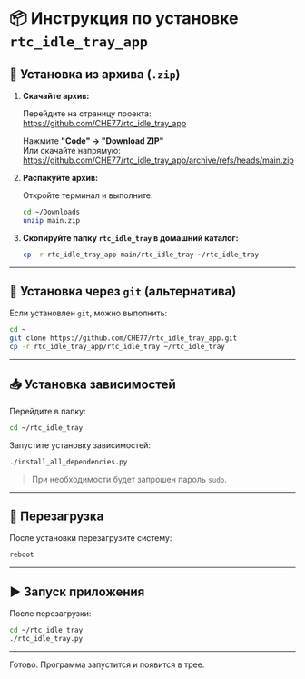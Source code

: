 # 📦 Инструкция по установке `rtc_idle_tray_app`

## 🔧 Установка из архива (`.zip`)

1. **Скачайте архив:**

   Перейдите на страницу проекта:  
   https://github.com/CHE77/rtc_idle_tray_app

   Нажмите **"Code" → "Download ZIP"**  
   Или скачайте напрямую:  
   https://github.com/CHE77/rtc_idle_tray_app/archive/refs/heads/main.zip

2. **Распакуйте архив:**

   Откройте терминал и выполните:

   ```bash
   cd ~/Downloads
   unzip main.zip
   ```

3. **Скопируйте папку `rtc_idle_tray` в домашний каталог:**

   ```bash
   cp -r rtc_idle_tray_app-main/rtc_idle_tray ~/rtc_idle_tray
   ```

---

## 🔧 Установка через `git` (альтернатива)

Если установлен `git`, можно выполнить:

```bash
cd ~
git clone https://github.com/CHE77/rtc_idle_tray_app.git
cp -r rtc_idle_tray_app/rtc_idle_tray ~/rtc_idle_tray
```

---

## 📥 Установка зависимостей

Перейдите в папку:

```bash
cd ~/rtc_idle_tray
```

Запустите установку зависимостей:

```bash
./install_all_dependencies.py
```

> При необходимости будет запрошен пароль `sudo`.

---

## 🔁 Перезагрузка

После установки перезагрузите систему:

```bash
reboot
```

---

## ▶ Запуск приложения

После перезагрузки:

```bash
cd ~/rtc_idle_tray
./rtc_idle_tray.py
```

---

Готово. Программа запустится и появится в трее.